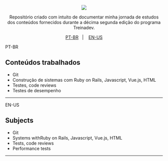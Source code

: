 <p align="center">
  <img src="https://treinadev.com.br/images/pages-site/treinadev_branco.svg"/>
</p>

<p align="center">
Repositório criado com intuito de documentar minha jornada de estudos dos conteúdos fornecidos durante a décima segunda edição do programa Treinadev.<br/>
</p>

<p align="center">
  <a href="#tecnologias-utilizadas">PT-BR</a>&nbsp;&nbsp;&nbsp;|&nbsp;&nbsp;&nbsp
  <a href="#used-technologies">EN-US</a>
</p>


PT-BR
## Conteúdos trabalhados
- Git
- Construção de sistemas com Ruby on Rails, Javascript, Vue.js, HTML
- Testes, code reviews
- Testes de desempenho

---
EN-US
## Subjects
- Git
- Systems withRuby on Rails, Javascript, Vue.js, HTML
- Tests, code reviews
- Performance tests
---
